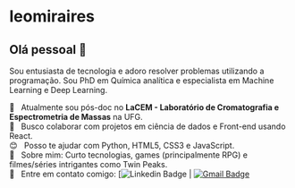 # leomiraires

## Olá pessoal 👋
Sou entusiasta de tecnologia e adoro resolver problemas utilizando a programação.
Sou PhD em Química analítica e especialista em Machine Learning e Deep Learning. 

 :rocket:  &nbsp; Atualmente sou pós-doc no **LaCEM - Laboratório de Cromatografia e Espectrometria de Massas** na UFG.
 <br/> :purple_heart: &nbsp; Busco colaborar com projetos em ciência de dados e Front-end usando React.
 <br/> :blush: &nbsp; Posso te ajudar com Python, HTML5, CSS3 e JavaScript.
 <br/> 💬  &nbsp; Sobre mim: Curto tecnologias, games (principalmente RPG) e filmes/séries intrigantes como Twin Peaks.
 <br/> :email: &nbsp; Entre em contato comigo: [![Linkedin Badge](https://img.shields.io/badge/-LeomirAires-blue?style=flat-square&logo=Linkedin&logoColor=white&link=https://www.linkedin.com/in/leomir-aires-silva-de-lima-12866b143) 
| 
[![Gmail Badge](https://img.shields.io/badge/-leomiraires@gmail.com-c14438?style=flat-square&logo=Gmail&logoColor=white&link=mailto:leomiraires@gmail.com)](mailto:leomiraires@gmail.com)
